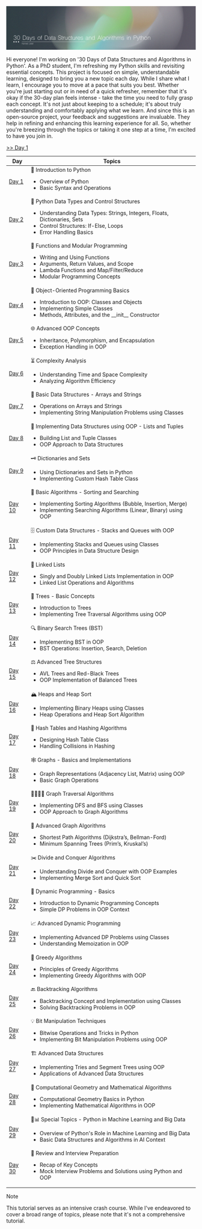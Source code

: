 <img src='Files/Images/Header.jpg'>

Hi everyone! I'm working on '30 Days of Data Structures and Algorithms in Python'. As a PhD student, I'm refreshing my Python skills and revisiting essential concepts. This project is focused on simple, understandable learning, designed to bring you a new topic each day. While I share what I learn, I encourage you to move at a pace that suits you best. Whether you're just starting out or in need of a quick refresher, remember that it's okay if the 30-day plan feels intense - take the time you need to fully grasp each concept. It's not just about keeping to a schedule; it's about truly understanding and comfortably applying what we learn. And since this is an open-source project, your feedback and suggestions are invaluable. They help in refining and enhancing this learning experience for all. So, whether you're breezing through the topics or taking it one step at a time, I'm excited to have you join in.


<a href="Day 1 - Introduction to Data Structures and Algorithms in Python/Day 1.md"> >> Day 1 </a> 

<div align="center">
<table style="width: 100%;">
<thead>
<tr>
<th>Day</th>
<th>Topics</th>
</tr>
</thead>
<tbody>

<!-- Day 1 -->
<tr>
<td><a href="Day 1 - Introduction to Data Structures and Algorithms in Python/Day 1.md">Day 1</a></td>
<td> 🐍 Introduction to Python <ul><li>Overview of Python</li><li>Basic Syntax and Operations</li></ul></td>
</tr>

<!-- Day 2 -->
<tr>
<td><a href="Day 2 - Python Data Types and Control Structures/Day 2.md">Day 2</a></td>
<td> 🔢 Python Data Types and Control Structures <ul><li>Understanding Data Types: Strings, Integers, Floats, Dictionaries, Sets</li><li>Control Structures: If-Else, Loops</li><li>Error Handling Basics</li></ul></td>
</tr>

<!-- Day 3 -->
<tr>
<td><a href="Day 3 - Functions and Modular Programming/Day 3.md">Day 3</a></td>
<td> 🧩 Functions and Modular Programming <ul><li>Writing and Using Functions</li><li>Arguments, Return Values, and Scope</li><li>Lambda Functions and Map/Filter/Reduce</li><li>Modular Programming Concepts</li></ul></td>
</tr>

<!-- Day 4 -->
<tr>
<td><a href="Day 4 - Object-Oriented Programming Basics/Day 4.md">Day 4</a></td>
<td> 🤖 Object-Oriented Programming Basics <ul><li>Introduction to OOP: Classes and Objects</li><li>Implementing Simple Classes</li><li>Methods, Attributes, and the __init__ Constructor</li></ul></td>
</tr>

<!-- Day 5 -->
<tr>
<td><a href="Day 5 - Advanced OOP Concepts/Day 5.md">Day 5</a></td>
<td> 🌐 Advanced OOP Concepts <ul><li>Inheritance, Polymorphism, and Encapsulation</li><li>Exception Handling in OOP</li></ul></td>
</tr>

<!-- Day 6 -->
<tr>
<td><a href="Day 6 - Complexity Analysis/Day 6.md">Day 6</a></td>
<td> ⏳ Complexity Analysis <ul><li>Understanding Time and Space Complexity</li><li>Analyzing Algorithm Efficiency</li></ul></td>
</tr>

<!-- Day 7 -->
<tr>
<td><a href="Day 7 - Basic Data Structures - Arrays and Strings/Day 7.md">Day 7</a></td>
<td> 🧵 Basic Data Structures - Arrays and Strings <ul><li>Operations on Arrays and Strings</li><li>Implementing String Manipulation Problems using Classes</li></ul></td>
</tr>

<!-- Day 8 -->
<tr>
<td><a href="Day 8 - Implementing Data Structures using OOP - Lists and Tuples/Day 8.md">Day 8</a></td>
<td> 📜 Implementing Data Structures using OOP - Lists and Tuples <ul><li>Building List and Tuple Classes</li><li>OOP Approach to Data Structures</li></ul></td>
</tr>

<!-- Day 9 -->
<tr>
<td><a href="Day 9 - Dictionaries and Sets/Day 9.md">Day 9</a></td>
<td> 🗝️  Dictionaries and Sets <ul><li>Using Dictionaries and Sets in Python</li><li>Implementing Custom Hash Table Class</li></ul></td>
</tr>

<!-- Day 10 -->
<tr>
<td><a href="Day 10 - Basic Algorithms - Sorting and Searching/Day 10.md">Day 10</a></td>
<td> 🔄 Basic Algorithms - Sorting and Searching <ul><li>Implementing Sorting Algorithms (Bubble, Insertion, Merge)</li><li>Implementing Searching Algorithms (Linear, Binary) using OOP</li></ul></td>
</tr>

<!-- Day 11 -->
<tr>
<td><a href="Day 11 - Custom Data Structures - Stacks and Queues with OOP/Day 11.md">Day 11</a></td>
<td> 🗄️ Custom Data Structures - Stacks and Queues with OOP <ul><li>Implementing Stacks and Queues using Classes</li><li>OOP Principles in Data Structure Design</li></ul></td>
</tr>

<!-- Day 12 -->
<tr>
<td><a href="Day 12 - Linked Lists/Day 12.md">Day 12</a></td>
<td> 🔗 Linked Lists <ul><li>Singly and Doubly Linked Lists Implementation in OOP</li><li>Linked List Operations and Algorithms</li></ul></td>
</tr>

<!-- Day 13 -->
<tr>
<td><a href="Day 13 - Trees - Basic Concepts/Day 13.md">Day 13</a></td>
<td> 🌳 Trees - Basic Concepts <ul><li>Introduction to Trees</li><li>Implementing Tree Traversal Algorithms using OOP</li></ul></td>
</tr>

<!-- Day 14 -->
<tr>
<td><a href="Day 14 - Binary Search Trees (BST)/Day 14.md">Day 14</a></td>
<td> 🔍 Binary Search Trees (BST) <ul><li>Implementing BST in OOP</li><li>BST Operations: Insertion, Search, Deletion</li></ul></td>
</tr>

<!-- Day 15 -->
<tr>
<td><a href="Day 15 - Advanced Tree Structures/Day 15.md">Day 15</a></td>
<td> ⚖️ Advanced Tree Structures <ul><li>AVL Trees and Red-Black Trees</li><li>OOP Implementation of Balanced Trees</li></ul></td>
</tr>

<!-- Day 16 -->
<tr>
<td><a href="Day 16 - Heaps and Heap Sort/Day 16.md">Day 16</a></td>
<td> 🏔️ Heaps and Heap Sort <ul><li>Implementing Binary Heaps using Classes</li><li>Heap Operations and Heap Sort Algorithm</li></ul></td>
</tr>

<!-- Day 17 -->
<tr>
<td><a href="Day 17 - Hash Tables and Hashing Algorithms/Day 17.md">Day 17</a></td>
<td> 🔐 Hash Tables and Hashing Algorithms <ul><li>Designing Hash Table Class</li><li>Handling Collisions in Hashing</li></ul></td>
</tr>

<!-- Day 18 -->
<tr>
<td><a href="Day 18 - Graphs - Basics and Implementations/Day 18.md">Day 18</a></td>
<td> 🕸️ Graphs - Basics and Implementations <ul><li>Graph Representations (Adjacency List, Matrix) using OOP</li><li>Basic Graph Operations</li></ul></td>
</tr>

<!-- Day 19 -->
<tr>
<td><a href="Day 19 - Graph Traversal Algorithms/Day 19.md">Day 19</a></td>
<td> 🚶‍♂️🚶‍♀️ Graph Traversal Algorithms <ul><li>Implementing DFS and BFS using Classes</li><li>OOP Approach to Graph Algorithms</li></ul></td>
</tr>

<!-- Day 20 -->
<tr>
<td><a href="Day 20 - Advanced Graph Algorithms/Day 20.md">Day 20</a></td>
<td> 🌉 Advanced Graph Algorithms <ul><li>Shortest Path Algorithms (Dijkstra’s, Bellman-Ford)</li><li>Minimum Spanning Trees (Prim’s, Kruskal’s)</li></ul></td>
</tr>

<!-- Day 21 -->
<tr>
<td><a href="Day 21 - Divide and Conquer Algorithms/Day 21.md">Day 21</a></td>
<td> ✂️ Divide and Conquer Algorithms <ul><li>Understanding Divide and Conquer with OOP Examples</li><li>Implementing Merge Sort and Quick Sort</li></ul></td>
</tr>

<!-- Day 22 -->
<tr>
<td><a href="Day 22 - Dynamic Programming - Basics/Day 22.md">Day 22</a></td>
<td> 🧠 Dynamic Programming - Basics <ul><li>Introduction to Dynamic Programming Concepts</li><li>Simple DP Problems in OOP Context</li></ul></td>
</tr>

<!-- Day 23 -->
<tr>
<td><a href="Day 23 - Advanced Dynamic Programming/Day 23.md">Day 23</a></td>
<td> 📈 Advanced Dynamic Programming <ul><li>Implementing Advanced DP Problems using Classes</li><li>Understanding Memoization in OOP</li></ul></td>
</tr>

<!-- Day 24 -->
<tr>
<td><a href="Day 24 - Greedy Algorithms/Day 24.md">Day 24</a></td>
<td> 🏹 Greedy Algorithms <ul><li>Principles of Greedy Algorithms</li><li>Implementing Greedy Algorithms with OOP</li></ul></td>
</tr>

<!-- Day 25 -->
<tr>
<td><a href="Day 25 - Backtracking Algorithms/Day 25.md">Day 25</a></td>
<td> 🔙 Backtracking Algorithms <ul><li>Backtracking Concept and Implementation using Classes</li><li>Solving Backtracking Problems in OOP</li></ul></td>
</tr>

<!-- Day 26 -->
<tr>
<td><a href="Day 26 - Bit Manipulation Techniques/Day 26.md">Day 26</a></td>
<td> 💡 Bit Manipulation Techniques <ul><li>Bitwise Operations and Tricks in Python</li><li>Implementing Bit Manipulation Problems using OOP</li></ul></td>
</tr>

<!-- Day 27 -->
<tr>
<td> <a href="Day 27 - Advanced Data Structures/Day 27.md"> Day 27 </a></td>
<td> 🏗️ Advanced Data Structures 
<ul>
<li>Implementing Tries and Segment Trees using OOP</li>
<li>Applications of Advanced Data Structures</li>
</ul></td>
</tr>

<!-- Day 28 -->
<tr>
<td> <a href="Day 28 - Computational Geometry and Mathematical Algorithms/Day 28.md"> Day 28 </a></td>
<td> 📐 Computational Geometry and Mathematical Algorithms 
<ul>
<li>Computational Geometry Basics in Python</li>
<li>Implementing Mathematical Algorithms in OOP</li>
</ul></td>
</tr>

<!-- Day 29 -->
<tr>
<td> <a href="Day 29 - Special Topics - Python in Machine Learning and Big Data/Day 29.md"> Day 29 </a></td>
<td> 🤖📊 Special Topics - Python in Machine Learning and Big Data 
<ul>
<li>Overview of Python's Role in Machine Learning and Big Data</li>
<li>Basic Data Structures and Algorithms in AI Context</li>
</ul></td>
</tr>

<!-- Day 30 -->
<tr>
<td> <a href="Day 30 - Review and Interview Preparation/Day 30.md"> Day 30 </a></td>
<td> 🏅 Review and Interview Preparation 
<ul>
<li>Recap of Key Concepts</li>
<li>Mock Interview Problems and Solutions using Python and OOP</li>
</ul></td>
</tr>

</tbody>
</table>
</div>

> [!NOTE]
> This tutorial serves as an intensive crash course. While I've endeavored to cover a broad range of topics, please note that it's not a comprehensive tutorial.
